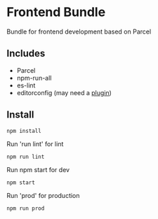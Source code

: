 # Frontend Bundle
Bundle for frontend development based on Parcel
## Includes
* Parcel
* npm-run-all
* es-lint
* editorconfig (may need a [plugin](https://editorconfig.org/))

## Install
```
npm install
```

Run 'run lint' for lint
```
npm run lint
```

Run npm start for dev
```
npm start
```

Run 'prod' for production
```
npm run prod
```
